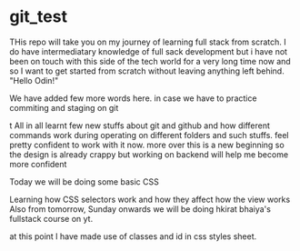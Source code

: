 # git_test
THis repo will take you on my journey of learning full stack from scratch. I do have intermediatary knowledge of full sack development but i have not been on touch with this side of the tech world for a very long time now and so I want to get started from scratch without leaving anything left behind.
"Hello Odin!"

We have added few more words here. in case we have to practice commiting and staging on git

t 
All in all learnt few new stuffs about git and github and how different commands work during operating on different folders and such stuffs.
feel pretty confident to work with it now. more over this is a new beginning so the design is already crappy but working on backend will help me become more confident

Today we will be doing some basic CSS

Learning how CSS selectors work and how they affect how the view works
Also from tomorrow, Sunday onwards we will be doing hkirat bhaiya's fullstack course on yt. 


at this point I have made use of classes and id in css styles sheet.